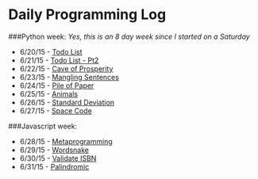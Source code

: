 # Daily Programming Log
###Python week:
*Yes, this is an 8 day week since I started on a Saturday*
* 6/20/15 - [Todo List](https://github.com/trvrsalom/dailyprogrammer/tree/master/Week_1/6:20:15)
* 6/21/15 - [Todo List - Pt2](https://github.com/trvrsalom/dailyprogrammer/tree/master/Week_1/6:21:15)
* 6/22/15 - [Cave of Prosperity](https://github.com/trvrsalom/dailyprogrammer/tree/master/Week_1/6:22:15)
* 6/23/15 - [Mangling Sentences](https://github.com/trvrsalom/dailyprogrammer/tree/master/Week_1/6:23:15)
* 6/24/15 - [Pile of Paper](https://github.com/trvrsalom/dailyprogrammer/tree/master/Week_1/6:24:15)
* 6/25/15 - [Animals](https://github.com/trvrsalom/dailyprogrammer/tree/master/Week_1/6:25:15)
* 6/26/15 - [Standard Deviation](https://github.com/trvrsalom/dailyprogrammer/tree/master/Week_1/6:26:15)
* 6/27/15 - [Space Code](https://github.com/trvrsalom/dailyprogrammer/tree/master/Week_1/6:27:15)

###Javascript week:
* 6/28/15 - [Metaprogramming](https://github.com/trvrsalom/dailyprogrammer/tree/master/Week_2/6:28:15)
* 6/29/15 - [Wordsnake](https://github.com/trvrsalom/dailyprogrammer/tree/master/Week_2/6:29:15)
* 6/30/15 - [Validate ISBN](https://github.com/trvrsalom/dailyprogrammer/tree/master/Week_2/6:30:15)
* 6/31/15 - [Palindromic](https://github.com/trvrsalom/dailyprogrammer/tree/master/Week_2/6:31:15)